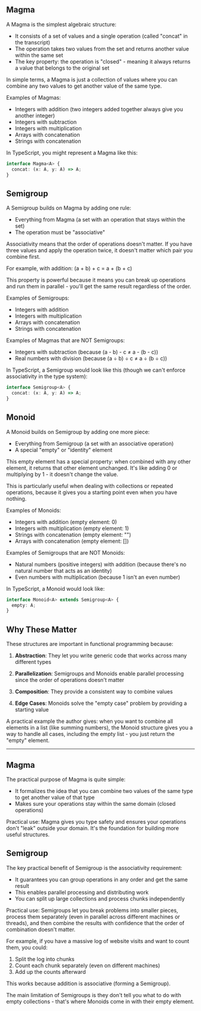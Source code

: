 ## Magma

A Magma is the simplest algebraic structure:

- It consists of a set of values and a single operation (called "concat" in the transcript)
- The operation takes two values from the set and returns another value within the same set
- The key property: the operation is "closed" - meaning it always returns a value that belongs to the original set

In simple terms, a Magma is just a collection of values where you can combine any two values to get another value of the same type.

Examples of Magmas:

- Integers with addition (two integers added together always give you another integer)
- Integers with subtraction
- Integers with multiplication
- Arrays with concatenation
- Strings with concatenation

In TypeScript, you might represent a Magma like this:

```typescript
interface Magma<A> {
  concat: (x: A, y: A) => A;
}
```

## Semigroup

A Semigroup builds on Magma by adding one rule:

- Everything from Magma (a set with an operation that stays within the set)
- The operation must be "associative"

Associativity means that the order of operations doesn't matter. If you have three values and apply the operation twice, it doesn't matter which pair you combine first.

For example, with addition: (a + b) + c = a + (b + c)

This property is powerful because it means you can break up operations and run them in parallel - you'll get the same result regardless of the order.

Examples of Semigroups:

- Integers with addition
- Integers with multiplication
- Arrays with concatenation
- Strings with concatenation

Examples of Magmas that are NOT Semigroups:

- Integers with subtraction (because (a - b) - c ≠ a - (b - c))
- Real numbers with division (because (a ÷ b) ÷ c ≠ a ÷ (b ÷ c))

In TypeScript, a Semigroup would look like this (though we can't enforce associativity in the type system):

```typescript
interface Semigroup<A> {
  concat: (x: A, y: A) => A;
}
```

## Monoid

A Monoid builds on Semigroup by adding one more piece:

- Everything from Semigroup (a set with an associative operation)
- A special "empty" or "identity" element

This empty element has a special property: when combined with any other element, it returns that other element unchanged. It's like adding 0 or multiplying by 1 - it doesn't change the value.

This is particularly useful when dealing with collections or repeated operations, because it gives you a starting point even when you have nothing.

Examples of Monoids:

- Integers with addition (empty element: 0)
- Integers with multiplication (empty element: 1)
- Strings with concatenation (empty element: "")
- Arrays with concatenation (empty element: [])

Examples of Semigroups that are NOT Monoids:

- Natural numbers (positive integers) with addition (because there's no natural number that acts as an identity)
- Even numbers with multiplication (because 1 isn't an even number)

In TypeScript, a Monoid would look like:

```typescript
interface Monoid<A> extends Semigroup<A> {
  empty: A;
}
```

## Why These Matter

These structures are important in functional programming because:

1. **Abstraction**: They let you write generic code that works across many different types

2. **Parallelization**: Semigroups and Monoids enable parallel processing since the order of operations doesn't matter

3. **Composition**: They provide a consistent way to combine values

4. **Edge Cases**: Monoids solve the "empty case" problem by providing a starting value

A practical example the author gives: when you want to combine all elements in a list (like summing numbers), the Monoid structure gives you a way to handle all cases, including the empty list - you just return the "empty" element.

---

## Magma

The practical purpose of Magma is quite simple:

- It formalizes the idea that you can combine two values of the same type to get another value of that type
- Makes sure your operations stay within the same domain (closed operations)

Practical use: Magma gives you type safety and ensures your operations don't "leak" outside your domain. It's the foundation for building more useful structures.

## Semigroup

The key practical benefit of Semigroup is the associativity requirement:

- It guarantees you can group operations in any order and get the same result
- This enables parallel processing and distributing work
- You can split up large collections and process chunks independently

Practical use: Semigroups let you break problems into smaller pieces, process them separately (even in parallel across different machines or threads), and then combine the results with confidence that the order of combination doesn't matter.

For example, if you have a massive log of website visits and want to count them, you could:

1. Split the log into chunks
2. Count each chunk separately (even on different machines)
3. Add up the counts afterward

This works because addition is associative (forming a Semigroup).

The main limitation of Semigroups is they don't tell you what to do with empty collections - that's where Monoids come in with their empty element.

